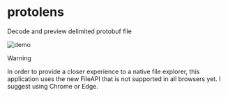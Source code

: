 # protolens
Decode and preview delimited protobuf file

![demo](resources/demo.gif?raw=true "Demo")

> [!WARNING]  
> In order to provide a closer experience to a native file explorer, this application uses the new FileAPI that is not supported in all browsers yet. I suggest using Chrome or Edge.
